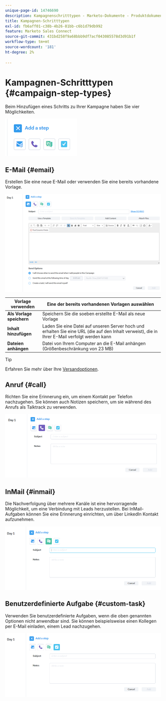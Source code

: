 ```yaml
---
unique-page-id: 14746690
description: Kampagnenschritttypen - Marketo-Dokumente - Produktdokumentation
title: Kampagnen-Schritttypen
exl-id: fb6aff01-c38b-4b26-81bb-c6b1d79db992
feature: Marketo Sales Connect
source-git-commit: 431bd258f9a68bbb9df7acf043085578d3d91b1f
workflow-type: tm+mt
source-wordcount: '181'
ht-degree: 2%

---
```


# Kampagnen-Schritttypen {#campaign-step-types}

Beim Hinzufügen eines Schritts zu Ihrer Kampagne haben Sie vier Möglichkeiten.

![](assets/one-4.png)

## E-Mail {#email}

Erstellen Sie eine neue E-Mail oder verwenden Sie eine bereits vorhandene Vorlage.

![](assets/email.png)

| **Vorlage verwenden** | Eine der bereits vorhandenen Vorlagen auswählen |
|---|---|
| **Als Vorlage speichern** | Speichern Sie die soeben erstellte E-Mail als neue Vorlage |
| **Inhalt hinzufügen** | Laden Sie eine Datei auf unseren Server hoch und erhalten Sie eine URL (die auf den Inhalt verweist), die in Ihrer E-Mail verfolgt werden kann |
| **Dateien anhängen** | Datei von Ihrem Computer an die E-Mail anhängen (Größenbeschränkung von 23 MB) |

>[!TIP]
>
>Erfahren Sie mehr über Ihre [Versandoptionen](/help/marketo/product-docs/marketo-sales-connect/campaigns/understanding-send-options.md).

## Anruf {#call}

Richten Sie eine Erinnerung ein, um einem Kontakt per Telefon nachzugehen. Sie können auch Notizen speichern, um sie während des Anrufs als Talktrack zu verwenden.

![](assets/pic.png)

## InMail {#inmail}

Die Nachverfolgung über mehrere Kanäle ist eine hervorragende Möglichkeit, um eine Verbindung mit Leads herzustellen. Bei InMail-Aufgaben können Sie eine Erinnerung einrichten, um über LinkedIn Kontakt aufzunehmen.

![](assets/inmail.png)

## Benutzerdefinierte Aufgabe {#custom-task}

Verwenden Sie benutzerdefinierte Aufgaben, wenn die oben genannten Optionen nicht anwendbar sind. Sie können beispielsweise einen Kollegen per E-Mail einladen, einem Lead nachzugehen.

![](assets/custom.png)
